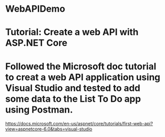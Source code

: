 # WebAPIDemo
# Tutorial: Create a web API with ASP.NET Core
# Followed the Microsoft doc tutorial to creat a web API application using Visual Studio and tested to add some data to the List To Do app using Postman. 
https://docs.microsoft.com/en-us/aspnet/core/tutorials/first-web-api?view=aspnetcore-6.0&tabs=visual-studio
